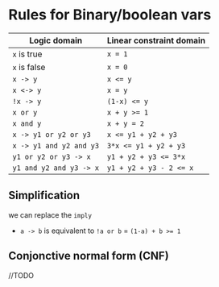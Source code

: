 # Rules for Binary/boolean vars

| Logic domain            | Linear constraint domain    |
| ----------------------- | --------------------------- |
| `x` is true | `x = 1`  |
| `x` is false | `x = 0`  |
| `x -> y` | `x <= y`  |
| `x <-> y` | `x = y`  |
| `!x -> y` | `(1-x) <= y`  |
| `x or y` | `x + y >= 1`  |
| `x and y` | `x + y = 2`  |
| `x -> y1 or y2 or y3` | `x <= y1 + y2 + y3`  |
| `x -> y1 and y2 and y3` | `3*x <= y1 + y2 + y3`  |
| `y1 or y2 or y3 -> x` | `y1 + y2 + y3 <= 3*x`  |
| `y1 and y2 and y3 -> x` | `y1 + y2 + y3 - 2 <= x`  |

## Simplification

we can replace the `imply`

- `a -> b` is equivalent to `!a or b` = `(1-a) + b >= 1`

## Conjonctive normal form (CNF)

//TODO
